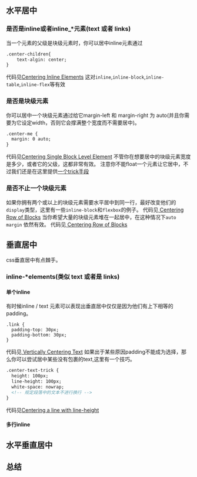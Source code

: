 ## 水平居中
### 是否是inline或者inline_*元素(text 或者 links)
当一个元素的父级是块级元素时，你可以居中inline元素通过

```html
.center-children{
    text-algin: center;
}
```
代码见[Centering Inline Elements](http://codepen.io/chriscoyier/pen/HulzB/)
这对`inline`,`inline-block`,`inline-table`,`inline-flex`等有效

### 是否是块级元素
你可以居中一个块级元素通过给它margin-left 和 margin-right 为 auto(并且你需要为它设定width，否则它会撑满整个宽度而不需要居中)。
```html
.center-me {
  margin: 0 auto;
}
```
代码见[Centering Single Block Level Element](http://codepen.io/chriscoyier/pen/eszon/)
不管你在想要居中的块级元素宽度是多少，或者它的父级，这都非常有效。
注意你不能float一个元素让它居中，不过我们还是在这里提供[一个trick手段](https://css-tricks.com/float-center/)

### 是否不止一个块级元素
如果你拥有两个或以上的块级元素需要水平居中到同一行，最好改变他们的`display`类型，这里有一些`inline-block`和`flexbox`的例子。
代码见[ Centering Row of Blocks](http://codepen.io/chriscoyier/pen/ebing/)
当你希望大量的块级元素堆在一起居中，在这种情况下`auto margin` 依然有效。
代码见[ Centering Row of Blocks](http://codepen.io/chriscoyier/pen/haCGt/)

## 垂直居中
css垂直居中有点棘手。
### inline-*elements(类似 text 或者是 links)
#### 单个inline
有时候inline / text 元素可以表现出垂直居中仅仅是因为他们有上下相等的padding。
```
.link {
  padding-top: 30px;
  padding-bottom: 30px;
}
```
代码见[ Vertically Centering Text](http://codepen.io/chriscoyier/pen/ldcwq/)
如果出于某些原因padding不能成为选择，那么你可以尝试居中某些没有包裹的text,这里有一个技巧。
```html
.center-text-trick {
  height: 100px;
  line-height: 100px;
  white-space: nowrap;
  <!-- 规定段落中的文本不进行换行 -->
}
```

代码见[Centering a line with line-height](http://codepen.io/chriscoyier/pen/ldcwq/)


#### 多行inline

## 水平垂直居中   
## 总结